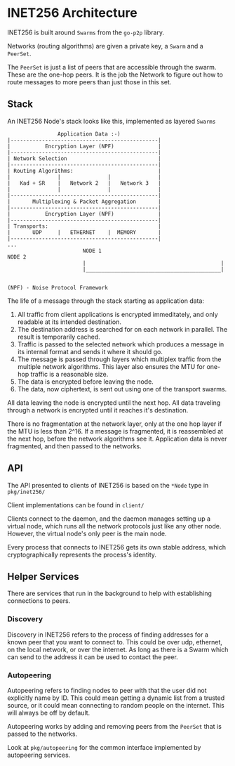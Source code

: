 # INET256 Architecture

INET256 is built around `Swarms` from the `go-p2p` library.

Networks (routing algorithms) are given a private key, a `Swarm` and a `PeerSet`.

The `PeerSet` is just a list of peers that are accessible through the swarm.
These are the one-hop peers.
It is the job the Network to figure out how to route messages to more peers than just those in this set.

## Stack
An INET256 Node's stack looks like this, implemented as layered `Swarms`

```
                Application Data :-)
|-----------------------------------------------|
|		  	Encryption Layer (NPF)		        |
|-----------------------------------------------|
| Network Selection								|
|-----------------------------------------------|
| Routing Algorithms:							|
|				|				|				|
|	Kad + SR	|	Network 2	|	Network 3   |
|				|				|				|
|-----------------------------------------------|
| 		Multiplexing & Packet Aggregation		|
|-----------------------------------------------|
|		  	Encryption Layer (NPF)		        |
|-----------------------------------------------|
| Transports:									|
|       UDP     |   ETHERNET    |  MEMORY		|
|-----------------------------------------------|					...
                        NODE 1										NODE 2
                        |											|
                        |___________________________________________|


(NPF) - Noise Protocol Framework
```

The life of a message through the stack starting as application data:

1. All traffic from client applications is encrypted immeditately, and only readable at its intended destination.
2. The destination address is searched for on each network in parallel. The result is temporarily cached.
3. Traffic is passed to the selected network which produces a message in its internal format and sends it where it should go.
4. The message is passed through layers which multiplex traffic from the multiple network algorithms.
This layer also ensures the MTU for one-hop traffic is a reasonable size.
5. The data is encrypted before leaving the node.
6. The data, now ciphertext, is sent out using one of the transport swarms.

All data leaving the node is encrypted until the next hop.  All data traveling through a network is encrypted until it reaches it's destination.

There is no fragmentation at the network layer, only at the one hop layer if the MTU is less than 2^16.
If a message is fragmented, it is reassembled at the next hop, before the network algorithms see it.
Application data is never fragmented, and then passed to the networks.

## API
The API presented to clients of INET256 is based on the `*Node` type in `pkg/inet256/`

Client implementations can be found in `client/`

Clients connect to the daemon, and the daemon manages setting up a virtual node, which runs all the network protocols just like any other node.  However, the virtual node's only peer is the main node.

Every process that connects to INET256 gets its own stable address, which cryptographically represents the process's identity.

## Helper Services
There are services that run in the background to help with establishing connections to peers.

### Discovery
Discovery in INET256 refers to the process of finding addresses for a known peer that you want to connect to.
This could be over udp, ethernet, on the local network, or over the internet.
As long as there is a Swarm which can send to the address it can be used to contact the peer.

### Autopeering
Autopeering refers to finding nodes to peer with that the user did not explicitly name by ID.
This could mean getting a dynamic list from a trusted source, or it could mean connecting to random people on the internet.
This will always be off by default.

Autopeering works by adding and removing peers from the `PeerSet` that is passed to the networks.

Look at `pkg/autopeering` for the common interface implemented by autopeering services.
